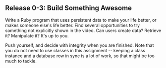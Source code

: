 ## Release 0-3: Build Something Awesome

Write a Ruby program that uses persistent data to make your life better, or makes someone else's life better. Find several opportunities to try something not explicitly shown in the video. Can users create data? Retrieve it? Manipulate it? It's up to you. 

Push yourself, and decide with integrity when you are finished. Note that you do not need to use classes in this assignment -- keeping a class instance and a database row in sync is a lot of work, so that might be too much to tackle.